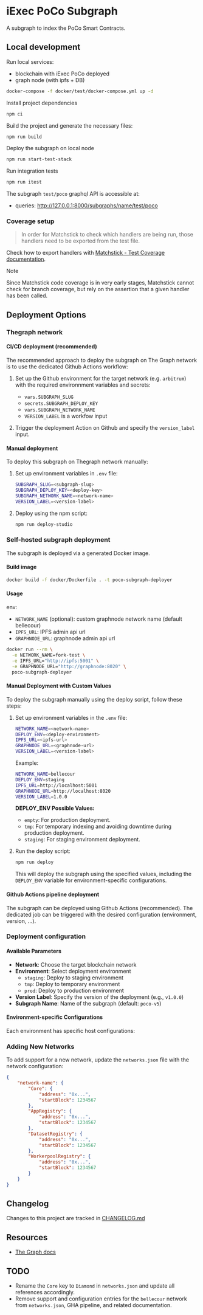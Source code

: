 # iExec PoCo Subgraph

A subgraph to index the PoCo Smart Contracts.


## Local development

Run local services:

- blockchain with iExec PoCo deployed
- graph node (with ipfs + DB)

```sh
docker-compose -f docker/test/docker-compose.yml up -d
```

Install project dependencies

```sh
npm ci
```

Build the project and generate the necessary files:

```sh
npm run build
```

Deploy the subgraph on local node

```sh
npm run start-test-stack
```

Run integration tests

```sh
npm run itest
```

The subgraph `test/poco` graphql API is accessible at:
- queries: <http://127.0.0.1:8000/subgraphs/name/test/poco>


### Coverage setup

> In order for Matchstick to check which handlers are being run, those handlers need to be exported from the test file.

Check how to export handlers with [Matchstick - Test Coverage documentation](https://thegraph.com/docs/en/subgraphs/developing/creating/unit-testing-framework/#test-coverage).

> [!NOTE]
> Since Matchstick code coverage is in very early stages, Matchstick cannot check for branch coverage, but rely on the assertion that a given handler has been called.

## Deployment Options

### Thegraph network

#### CI/CD deployment (recommended)

The recommended approach to deploy the subgraph on The Graph network is to use
the dedicated Github Actions workflow:

1. Set up the Github environment for the target network (e.g. `arbitrum`) with
the required environnment variables and secrets:
    - `vars.SUBGRAPH_SLUG`
    - `secrets.SUBGRAPH_DEPLOY_KEY`
    - `vars.SUBGRAPH_NETWORK_NAME`
    - `VERSION_LABEL` is a workfow input

2. Trigger the deployment Action on Github and specify the `version_label` input.

#### Manual deployment

To deploy this subgraph on Thegraph network manually:

1. Set up environment variables in `.env` file:

   ```bash
   SUBGRAPH_SLUG=<subgraph-slug>
   SUBGRAPH_DEPLOY_KEY=<deploy-key>
   SUBGRAPH_NETWORK_NAME=<network-name>
   VERSION_LABEL=<version-label>
   ```

2. Deploy using the npm script:

   ```bash
   npm run deploy-studio
   ```

### Self-hosted subgraph deployment

The subgraph is deployed via a generated Docker image.

#### Build image

```sh
docker build -f docker/Dockerfile . -t poco-subgraph-deployer
```

#### Usage

env:

- `NETWORK_NAME` (optional): custom graphnode network name (default bellecour)
- `IPFS_URL`: IPFS admin api url
- `GRAPHNODE_URL`: graphnode admin api url

```sh
docker run --rm \
  -e NETWORK_NAME=fork-test \
  -e IPFS_URL="http://ipfs:5001" \
  -e GRAPHNODE_URL="http://graphnode:8020" \
  poco-subgraph-deployer
```

#### Manual Deployment with Custom Values

To deploy the subgraph manually using the deploy script, follow these steps:

1. Set up environment variables in the `.env` file:

   ```bash
   NETWORK_NAME=<network-name>
   DEPLOY_ENV=<deploy-environment>
   IPFS_URL=<ipfs-url>
   GRAPHNODE_URL=<graphnode-url>
   VERSION_LABEL=<version-label>
   ```

   Example:

   ```bash
   NETWORK_NAME=bellecour
   DEPLOY_ENV=staging
   IPFS_URL=http://localhost:5001
   GRAPHNODE_URL=http://localhost:8020
   VERSION_LABEL=1.0.0
   ```

   **DEPLOY_ENV Possible Values:**
   - `empty`: For production deployment.
   - `tmp`: For temporary indexing and avoiding downtime during production deployment.
   - `staging`: For staging environment deployment.

2. Run the deploy script:

   ```bash
   npm run deploy
   ```

   This will deploy the subgraph using the specified values, including the `DEPLOY_ENV` variable for environment-specific configurations.

#### Github Actions pipeline deployment

The subgraph can be deployed using Github Actions (recommended). The dedicated job can be triggered with the desired configuration (environment, version, ...).

### Deployment configuration

#### Available Parameters

- **Network**: Choose the target blockchain network
- **Environment**: Select deployment environment
  - `staging`: Deploy to staging environment
  - `tmp`: Deploy to temporary environment
  - `prod`: Deploy to production environment
- **Version Label**: Specify the version of the deployment (e.g., `v1.0.0`)
- **Subgraph Name**: Name of the subgraph (default: `poco-v5`)

#### Environment-specific Configurations

Each environment has specific host configurations:

### Adding New Networks

To add support for a new network, update the `networks.json` file with the network configuration:

```json
{
    "network-name": {
        "Core": {
            "address": "0x...",
            "startBlock": 1234567
        },
        "AppRegistry": {
            "address": "0x...",
            "startBlock": 1234567
        },
        "DatasetRegistry": {
            "address": "0x...",
            "startBlock": 1234567
        },
        "WorkerpoolRegistry": {
            "address": "0x...",
            "startBlock": 1234567
        }
    }
}
```

## Changelog

Changes to this project are tracked in [CHANGELOG.md](./CHANGELOG.md)

## Resources

- [The Graph docs](https://thegraph.com/docs/en/)

## TODO

- Rename the `Core` key to `Diamond` in `networks.json` and update all references accordingly.
- Remove support and configuration entries for the `bellecour` network from `networks.json`, GHA pipeline, and related documentation.
